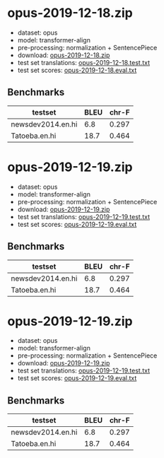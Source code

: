 # opus-2019-12-18.zip

* dataset: opus
* model: transformer-align
* pre-processing: normalization + SentencePiece
* download: [opus-2019-12-18.zip](https://object.pouta.csc.fi/OPUS-MT-dev/en-hi/opus-2019-12-18.zip)
* test set translations: [opus-2019-12-18.test.txt](https://object.pouta.csc.fi/OPUS-MT-dev/en-hi/opus-2019-12-18.test.txt)
* test set scores: [opus-2019-12-18.eval.txt](https://object.pouta.csc.fi/OPUS-MT-dev/en-hi/opus-2019-12-18.eval.txt)

## Benchmarks

| testset               | BLEU  | chr-F |
|-----------------------|-------|-------|
| newsdev2014.en.hi 	| 6.8 	| 0.297 |
| Tatoeba.en.hi 	| 18.7 	| 0.464 |

# opus-2019-12-19.zip

* dataset: opus
* model: transformer-align
* pre-processing: normalization + SentencePiece
* download: [opus-2019-12-19.zip](https://object.pouta.csc.fi/OPUS-MT-dev/en-hi/opus-2019-12-19.zip)
* test set translations: [opus-2019-12-19.test.txt](https://object.pouta.csc.fi/OPUS-MT-dev/en-hi/opus-2019-12-19.test.txt)
* test set scores: [opus-2019-12-19.eval.txt](https://object.pouta.csc.fi/OPUS-MT-dev/en-hi/opus-2019-12-19.eval.txt)

## Benchmarks

| testset               | BLEU  | chr-F |
|-----------------------|-------|-------|
| newsdev2014.en.hi 	| 6.8 	| 0.297 |
| Tatoeba.en.hi 	| 18.7 	| 0.464 |

# opus-2019-12-19.zip

* dataset: opus
* model: transformer-align
* pre-processing: normalization + SentencePiece
* download: [opus-2019-12-19.zip](https://object.pouta.csc.fi/OPUS-MT-dev/en-hi/opus-2019-12-19.zip)
* test set translations: [opus-2019-12-19.test.txt](https://object.pouta.csc.fi/OPUS-MT-dev/en-hi/opus-2019-12-19.test.txt)
* test set scores: [opus-2019-12-19.eval.txt](https://object.pouta.csc.fi/OPUS-MT-dev/en-hi/opus-2019-12-19.eval.txt)

## Benchmarks

| testset               | BLEU  | chr-F |
|-----------------------|-------|-------|
| newsdev2014.en.hi 	| 6.8 	| 0.297 |
| Tatoeba.en.hi 	| 18.7 	| 0.464 |

